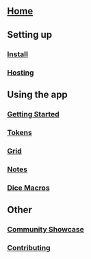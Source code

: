 ## [Home](https://github.com/dungeon-revealer/dungeon-revealer/wiki)

## Setting up

### [Install](https://github.com/dungeon-revealer/dungeon-revealer/wiki/Install)

### [Hosting](https://github.com/dungeon-revealer/dungeon-revealer/wiki/Hosting)

## Using the app

### [Getting Started](https://github.com/dungeon-revealer/dungeon-revealer/wiki/Getting-Started)

### [Tokens](https://github.com/dungeon-revealer/dungeon-revealer/wiki/Tokens)

### [Grid](https://github.com/dungeon-revealer/dungeon-revealer/wiki/Grid)

### [Notes](https://github.com/dungeon-revealer/dungeon-revealer/wiki/Notes)

### [Dice Macros](https://github.com/dungeon-revealer/dungeon-revealer/wiki/Dice-Macros)

## Other

### [Community Showcase](https://github.com/dungeon-revealer/dungeon-revealer/wiki/Community-Showcase)

### [Contributing](https://github.com/dungeon-revealer/dungeon-revealer/wiki/Contributing)

